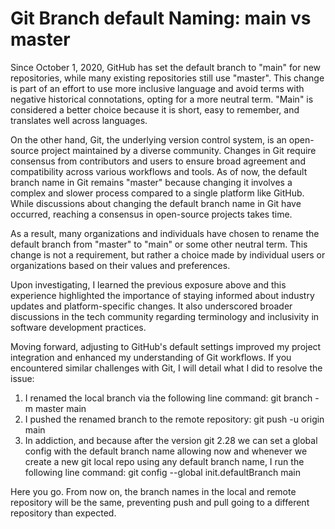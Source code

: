 # Git Branch default Naming: main vs master

Since October 1, 2020, GitHub has set the default branch to "main" for new repositories, while many existing repositories still use "master". This change is part of an effort to use more inclusive language and avoid terms with negative historical connotations, opting for a more neutral term. "Main" is considered a better choice because it is short, easy to remember, and translates well across languages.

On the other hand, Git, the underlying version control system, is an open-source project maintained by a diverse community. Changes in Git require consensus from contributors and users to ensure broad agreement and compatibility across various workflows and tools. As of now, the default branch name in Git remains "master" because changing it involves a complex and slower process compared to a single platform like GitHub. While discussions about changing the default branch name in Git have occurred, reaching a consensus in open-source projects takes time.

As a result, many organizations and individuals have chosen to rename the default branch from "master" to "main" or some other neutral term. This change is not a requirement, but rather a choice made by individual users or organizations based on their values and preferences.

Upon investigating, I learned the previous exposure above and this experience highlighted the importance of staying informed about industry updates and platform-specific changes. It also underscored broader discussions in the tech community regarding terminology and inclusivity in software development practices.

Moving forward, adjusting to GitHub's default settings improved my project integration and enhanced my understanding of Git workflows. If you encountered similar challenges with Git, I will detail what I did to resolve the issue:
1. I renamed the local branch via the following line command:
  git branch -m master main
2. I pushed the renamed branch to the remote repository:
  git push -u origin main
3. In addiction, and because after the version git 2.28 we can set a global config with the default branch name allowing now and whenever we create a new git local repo using any default branch name, I run the following line command:
  git config --global init.defaultBranch main

Here you go. From now on, the branch names in the local and remote repository will be  the same, preventing push and pull going to a different repository than expected.
